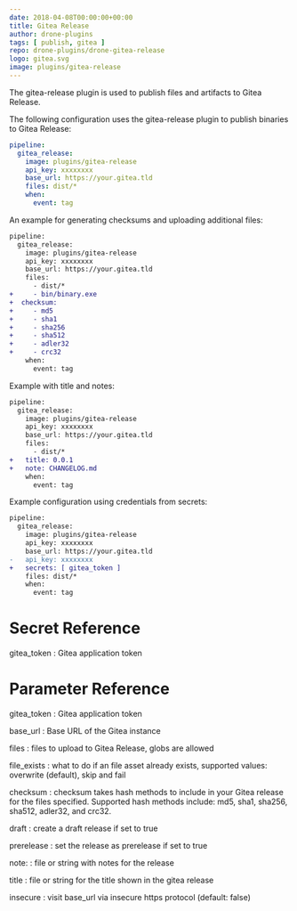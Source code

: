 ```yaml
---
date: 2018-04-08T00:00:00+00:00
title: Gitea Release
author: drone-plugins
tags: [ publish, gitea ]
repo: drone-plugins/drone-gitea-release
logo: gitea.svg
image: plugins/gitea-release
---
```


The gitea-release plugin is used to publish files and artifacts to Gitea Release.

The following configuration uses the gitea-release plugin to publish binaries to Gitea Release:

```yaml
pipeline:
  gitea_release:
    image: plugins/gitea-release
    api_key: xxxxxxxx
    base_url: https://your.gitea.tld
    files: dist/*
    when:
      event: tag
```

An example for generating checksums and uploading additional files:

```diff
pipeline:
  gitea_release:
    image: plugins/gitea-release
    api_key: xxxxxxxx
    base_url: https://your.gitea.tld
    files:
      - dist/*
+     - bin/binary.exe
+  checksum:
+     - md5
+     - sha1
+     - sha256
+     - sha512
+     - adler32
+     - crc32
    when:
      event: tag
```

Example with title and notes:

```diff
pipeline:
  gitea_release:
    image: plugins/gitea-release
    api_key: xxxxxxxx
    base_url: https://your.gitea.tld
    files:
      - dist/*
+   title: 0.0.1
+   note: CHANGELOG.md
    when:
      event: tag
```


Example configuration using credentials from secrets:

```diff
pipeline:
  gitea_release:
    image: plugins/gitea-release
    api_key: xxxxxxxx
    base_url: https://your.gitea.tld
-   api_key: xxxxxxxx
+   secrets: [ gitea_token ]
    files: dist/*
    when:
      event: tag
```
# Secret Reference

gitea_token
: Gitea application token

# Parameter Reference

gitea_token
: Gitea application token

base_url
: Base URL of the Gitea instance

files
: files to upload to Gitea Release, globs are allowed

file_exists
: what to do if an file asset already exists, supported values: overwrite (default), skip and fail

checksum
: checksum takes hash methods to include in your Gitea release for the files specified.
Supported hash methods include: md5, sha1, sha256, sha512, adler32, and crc32.

draft
: create a draft release if set to true

prerelease
: set the release as prerelease if set to true

note:
: file or string with notes for the release

title
: file or string for the title shown in the gitea release

insecure
: visit base_url via insecure https protocol (default: false)
